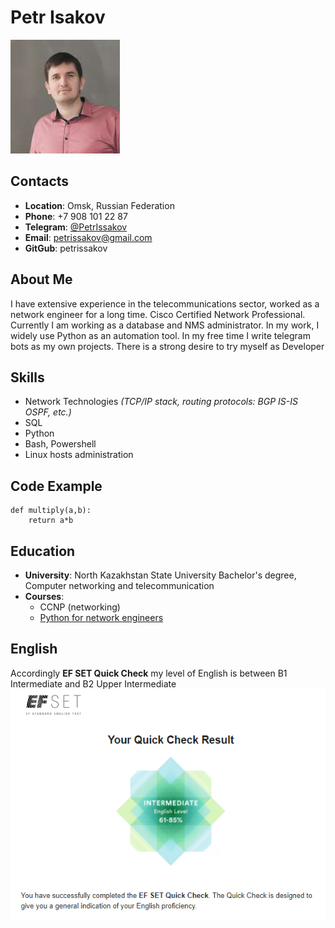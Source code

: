 # Petr Isakov
![Foto](images/foto.jpg)

## Contacts
 - **Location**: Omsk, Russian Federation
 - **Phone**: +7 908 101 22 87
 - **Telegram**: [@PetrIssakov](https://t.me/PetrIssakov)
 - **Email**: petrissakov@gmail.com
 - **GitGub**: petrissakov

## About Me
I have extensive experience in the telecommunications sector, worked as a network engineer for a long time. Cisco Certified Network Professional. Currently I am working as a database and NMS administrator. In my work, I widely use Python as an automation tool. In my free time I write telegram bots as my own projects. There is a strong desire to try  myself as Developer

## Skills
- Network Technologies *(TCP/IP stack, routing protocols: BGP IS-IS OSPF, etc.)*
- SQL
- Python
- Bash, Powershell
- Linux hosts administration

## Code Example
```
def multiply(a,b):
    return a*b
```

## Education
- **University**: North Kazakhstan State University Bachelor's degree, Computer networking and telecommunication
- **Courses**: 
    - CCNP (networking)
    - [Python for network engineers](https://buildmedia.readthedocs.org/media/pdf/pyneng/latest/pyneng.pdf)

## English
Accordingly **EF SET Quick Check** my level of English is between B1 Intermediate and B2 Upper Intermediate
![Result](images/EnglishCheck.png)

